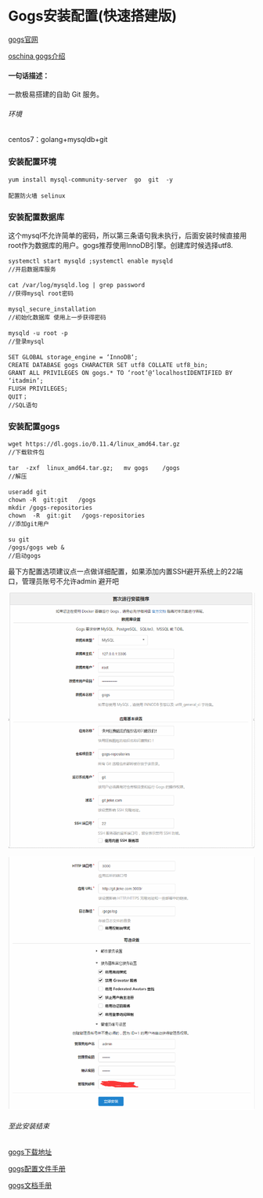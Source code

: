 # Gogs安装配置(快速搭建版)


[gogs官网](https://gogs.io/)

[oschina gogs介绍](http://www.oschina.net/p/gogs/)

#### 一句话描述：
一款极易搭建的自助 Git 服务。

###### 环境
centos7：golang+mysqldb+git

### 安装配置环境

```
yum install mysql-community-server  go  git  -y

配置防火墙 selinux
```

### 安装配置数据库
这个mysql不允许简单的密码，所以第三条语句我未执行，后面安装时候直接用root作为数据库的用户。gogs推荐使用InnoDB引擎。创建库时候选择utf8. 

```
systemctl start mysqld ;systemctl enable mysqld
//开启数据库服务

cat /var/log/mysqld.log | grep password
//获得mysql root密码

mysql_secure_installation
//初始化数据库 使用上一步获得密码

mysqld -u root -p
//登录mysql

SET GLOBAL storage_engine = ‘InnoDB‘;
CREATE DATABASE gogs CHARACTER SET utf8 COLLATE utf8_bin;
GRANT ALL PRIVILEGES ON gogs.* TO ‘root’@‘localhostIDENTIFIED BY ‘itadmin’;
FLUSH PRIVILEGES;
QUIT；
//SQL语句
```

### 安装配置gogs

```
wget https://dl.gogs.io/0.11.4/linux_amd64.tar.gz
//下载软件包

tar  -zxf  linux_amd64.tar.gz;   mv gogs    /gogs
//解压

useradd git
chown -R  git:git   /gogs
mkdir /gogs-repositories
chown  -R  git:git   /gogs-repositories
//添加git用户 

su git
/gogs/gogs web &
//启动gogs

```

最下方配置选项建议点一点做详细配置，如果添加内置SSH避开系统上的22端口，管理员账号不允许admin  避开吧


![image](../img/001.png)

![image](../img/002.png)

###### 至此安装结束



[gogs下载地址](https://dl.gogs.io/0.11.4/)

[gogs配置文件手册](https://gogs.io/docs/advanced/configuration_cheat_sheet)

[gogs文档手册](https://gogs.io/docs/)
